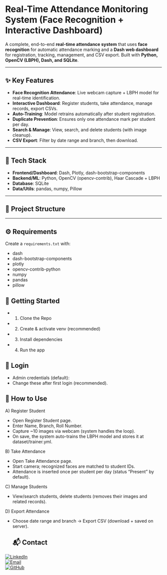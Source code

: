 # Real-Time Attendance Monitoring System (Face Recognition + Interactive Dashboard)

A complete, end-to-end **real-time attendance system** that uses **face recognition** for automatic attendance marking and a **Dash web dashboard** for registration, tracking, management, and CSV export. Built with **Python, OpenCV (LBPH), Dash, and SQLite**.

---

## ✨ Key Features
- **Face Recognition Attendance**: Live webcam capture + LBPH model for real-time identification.
- **Interactive Dashboard**: Register students, take attendance, manage records, export CSVs.
- **Auto-Training**: Model retrains automatically after student registration.
- **Duplicate Prevention**: Ensures only one attendance mark per student per day.
- **Search & Manage**: View, search, and delete students (with image cleanup).
- **CSV Export**: Filter by date range and branch, then download.

---

## 🧱 Tech Stack
- **Frontend/Dashboard**: Dash, Plotly, dash-bootstrap-components  
- **Backend/ML**: Python, OpenCV (opencv-contrib), Haar Cascade + LBPH  
- **Database**: SQLite  
- **Data/Utils**: pandas, numpy, Pillow  

---

## 📁 Project Structure


---


## ⚙️ Requirements
Create a `requirements.txt` with:
-  dash
- dash-bootstrap-components
- plotly
- opencv-contrib-python
- numpy
- pandas
- pillow

## 🚀 Getting Started

- 1) Clone the Repo
- 2) Create & activate venv (recommended)
- 3) Install dependencies
- 4) Run the app

## 🔐 Login

- Admin credentials (default):
- Change these after first login (recommended).

## 🧭 How to Use
A) Register Student
- Open Register Student page.
- Enter Name, Branch, Roll Number.
- Capture ~10 images via webcam (system handles the loop).
- On save, the system auto-trains the LBPH model and stores it at dataset/trainer.yml.

B) Take Attendance
- Open Take Attendance page.
- Start camera; recognized faces are matched to student IDs.
- Attendance is inserted once per student per day (status “Present” by default).

C) Manage Students
- View/search students, delete students (removes their images and related records).

D) Export Attendance
- Choose date range and branch → Export CSV (download + saved on server).
  
  ## 📬 Contact

[![LinkedIn](https://img.shields.io/badge/LinkedIn-Connect-blue?style=flat&logo=linkedin)](https://www.linkedin.com/in/vaibhavm1122/)  
[![Email](https://img.shields.io/badge/Email-Contact-red?style=flat&logo=gmail)](mailto:mahaleva0012@gmail.com.com)  
[![GitHub](https://img.shields.io/badge/GitHub-Follow-black?style=flat&logo=github)](https://github.com/VaibhavM1122)

